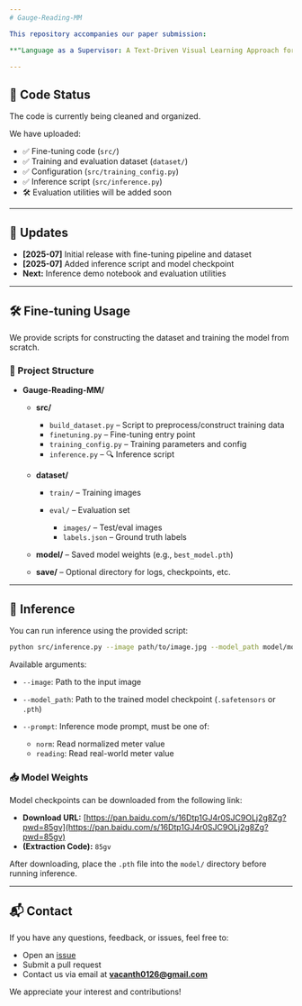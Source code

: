 ```yaml
---
# Gauge-Reading-MM

This repository accompanies our paper submission:

**"Language as a Supervisor: A Text-Driven Visual Learning Approach for General Purpose Meter Reading"**

---
```


## 📌 Code Status

The code is currently being cleaned and organized.

We have uploaded:

* ✅ Fine-tuning code (`src/`)
* ✅ Training and evaluation dataset (`dataset/`)
* ✅ Configuration (`src/training_config.py`)
* ✅ Inference script (`src/inference.py`)
* 🛠️ Evaluation utilities will be added soon

---

## 🔄 Updates

* **\[2025-07]** Initial release with fine-tuning pipeline and dataset
* **\[2025-07]** Added inference script and model checkpoint
* **Next:** Inference demo notebook and evaluation utilities

---

## 🛠️ Fine-tuning Usage

We provide scripts for constructing the dataset and training the model from scratch.

### 📁 Project Structure

* **Gauge-Reading-MM/**

  * **src/**

    * `build_dataset.py` – Script to preprocess/construct training data
    * `finetuning.py` – Fine-tuning entry point
    * `training_config.py` – Training parameters and config
    * `inference.py` – 🔍 Inference script
  * **dataset/**

    * `train/` – Training images
    * `eval/` – Evaluation set

      * `images/` – Test/eval images
      * `labels.json` – Ground truth labels
  * **model/** – Saved model weights (e.g., `best_model.pth`)
  * **save/** – Optional directory for logs, checkpoints, etc.


---

## 🧪 Inference

You can run inference using the provided script:

```bash
python src/inference.py --image path/to/image.jpg --model_path model/model.safetensors --prompt reading
````

Available arguments:

* `--image`: Path to the input image
* `--model_path`: Path to the trained model checkpoint (`.safetensors` or `.pth`)
* `--prompt`: Inference mode prompt, must be one of:

  * `norm`: Read normalized meter value
  * `reading`: Read real-world meter value



### 📥 Model Weights

Model checkpoints can be downloaded from the following link:

* **Download URL:** [https://pan.baidu.com/s/16Dtp1GJ4r0SJC9OLj2g8Zg?pwd=85gv](https://pan.baidu.com/s/16Dtp1GJ4r0SJC9OLj2g8Zg?pwd=85gv)
* **(Extraction Code):** `85gv`

After downloading, place the `.pth` file into the `model/` directory before running inference.

---

## 📬 Contact

If you have any questions, feedback, or issues, feel free to:

* Open an [issue](https://github.com/Vcan12600/gauge-reading-mm/issues)
* Submit a pull request
* Contact us via email at **[vacanth0126@gmail.com](mailto:vacanth0126@gmail.com)**

We appreciate your interest and contributions!

```
```
